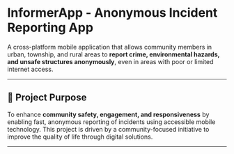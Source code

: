 # InformerApp - Anonymous Incident Reporting App

A cross-platform mobile application that allows community members in urban, township, and rural areas to **report crime, environmental hazards, and unsafe structures anonymously**, even in areas with poor or limited internet access.

---

## 🚀 Project Purpose

To enhance **community safety, engagement, and responsiveness** by enabling fast, anonymous reporting of incidents using accessible mobile technology. This project is driven by a community-focused initiative to improve the quality of life through digital solutions.

---
